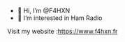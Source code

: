 - 👋 Hi, I’m @F4HXN
- 👀 I’m interested in Ham Radio


<!---
F4HXN/F4HXN is a ✨ special ✨ repository because its `README.md` (this file) appears on your GitHub profile.
You can click the Preview link to take a look at your changes.
--->

Visit my website :https://www.f4hxn.fr
